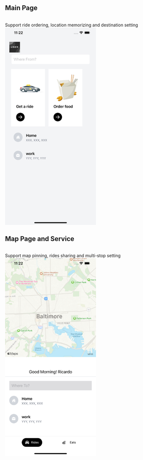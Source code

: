 
## Main Page
<br>
Support ride ordering, location memorizing and destination setting
<br>
<img src="https://github.com/RicardoChaseCo/Uber-App-Clone/blob/main/page1.png" alt="Image text" width="300">
<br>

## Map Page and Service
<br>
Support map pinning, rides sharing and multi-stop setting

<br>
<img src="https://github.com/RicardoChaseCo/Uber-App-Clone/blob/main/page2.png" alt="Image text" width="300">

<br>
